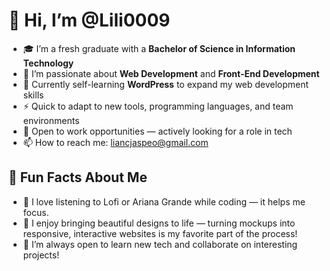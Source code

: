 # 👋 Hi, I’m @Lili0009

- 🎓 I’m a fresh graduate with a **Bachelor of Science in Information Technology**
- 👀 I’m passionate about **Web Development** and **Front-End Development**
- 🌱 Currently self-learning **WordPress** to expand my web development skills
- ⚡ Quick to adapt to new tools, programming languages, and team environments 
- 💼 Open to work opportunities — actively looking for a role in tech 
- 📫 How to reach me: [liancjaspeo@gmail.com](mailto:liancjaspeo@gmail.com)

## 🎉 Fun Facts About Me
- 🎵 I love listening to Lofi or Ariana Grande while coding — it helps me focus.
- 🎨 I enjoy bringing beautiful designs to life — turning mockups into responsive, interactive websites is my favorite part of the process!
- 💬 I’m always open to learn new tech and collaborate on interesting projects!
